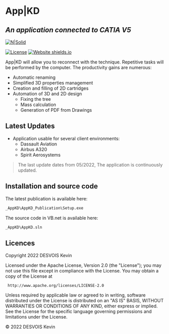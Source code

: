 # App|KD
 ## _An application connected to CATIA V5_

[![N|Solid](https://static.wixstatic.com/media/3e5db5_ce10d9fe62134bf498197a0517ddf50f~mv2.png/v1/fill/w_50,h_50,al_c,lg_1,enc_auto/AppKD.png)](https://www.catiavb.net/)

[![License](https://img.shields.io/badge/License-Apache_2.0-blue.svg)](https://github.com/disvoys/_APPKD/blob/master/LICENSE)  [![Website shields.io](https://img.shields.io/website-up-down-green-red/http/shields.io.svg)](https://www.catiavb.net/)

App|KD will allow you to reconnect with the technique. Repetitive tasks will be performed by the computer. The productivity gains are numerous:

- Automatic renaming
- Simplified 3D properties management
- Creation and filling of 2D cartridges
- Automation of 3D and 2D design
    - Fixing the tree
    - Mass calculation
    - Generation of PDF from Drawings

## Latest Updates

- Application usable for several client environments:
    - Dassault Aviation
    - Airbus A320
    - Spirit Aerosystems


> The last update dates from 05/2022,
> The application is continuously updated.


## Installation and source code

The latest publication is available here:
```sh
_AppKD\AppKD_Publication\Setup.exe
```

The source code in VB.net is available here:
```sh
_AppKD\AppKD.sln
```


## Licences

Copyright 2022 DESVOIS Kevin

   Licensed under the Apache License, Version 2.0 (the "License");
   you may not use this file except in compliance with the License.
   You may obtain a copy of the License at

     http://www.apache.org/licenses/LICENSE-2.0

   Unless required by applicable law or agreed to in writing, software
   distributed under the License is distributed on an "AS IS" BASIS,
   WITHOUT WARRANTIES OR CONDITIONS OF ANY KIND, either express or implied.
   See the License for the specific language governing permissions and
   limitations under the License.

 © 2022 DESVOIS Kevin

